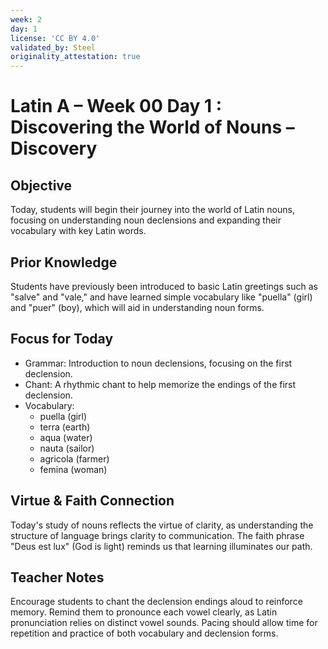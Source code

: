 ```yaml
---
week: 2
day: 1
license: 'CC BY 4.0'
validated_by: Steel
originality_attestation: true
---
```


# Latin A – Week 00 Day 1 : Discovering the World of Nouns – Discovery

## Objective
Today, students will begin their journey into the world of Latin nouns, focusing on understanding noun declensions and expanding their vocabulary with key Latin words.

## Prior Knowledge
Students have previously been introduced to basic Latin greetings such as "salve" and "vale," and have learned simple vocabulary like "puella" (girl) and "puer" (boy), which will aid in understanding noun forms.

## Focus for Today
- Grammar: Introduction to noun declensions, focusing on the first declension.
- Chant: A rhythmic chant to help memorize the endings of the first declension.
- Vocabulary: 
  - puella (girl)
  - terra (earth)
  - aqua (water)
  - nauta (sailor)
  - agricola (farmer)
  - femina (woman)

## Virtue & Faith Connection
Today's study of nouns reflects the virtue of clarity, as understanding the structure of language brings clarity to communication. The faith phrase "Deus est lux" (God is light) reminds us that learning illuminates our path.

## Teacher Notes
Encourage students to chant the declension endings aloud to reinforce memory. Remind them to pronounce each vowel clearly, as Latin pronunciation relies on distinct vowel sounds. Pacing should allow time for repetition and practice of both vocabulary and declension forms.